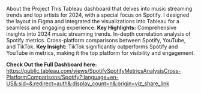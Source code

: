 About the Project
This Tableau dashboard that delves into music streaming trends and top artists for 2024, with a special focus on Spotify. I designed the layout in Figma and integrated the visualizations into Tableau for a seamless and engaging experience.
**Key Highlights:**
Comprehensive insights into 2024 music streaming trends.
In-depth correlation analysis of Spotify metrics.
Cross-platform comparisons between Spotify, YouTube, and TikTok.
**Key Insight:** TikTok significantly outperforms Spotify and YouTube in metrics, making it the top platform for visibility and engagement.

**Check Out the Full Dashboard here:** https://public.tableau.com/views/SpotifySpotifyMetricsAnalysisCross-PlatformComparisons/Spotify?:language=en-US&:sid=&:redirect=auth&:display_count=n&:origin=viz_share_link
